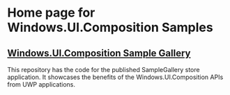 # Home page for Windows.UI.Composition Samples

## [Windows.UI.Composition Sample Gallery](https://github.com/Microsoft/WindowsCompositionSamples)
This repository has the code for the published SampleGallery store application. It showcases the benefits of the Windows.UI.Composition APIs from UWP applications. 



